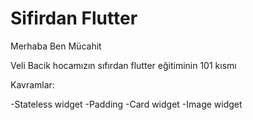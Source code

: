 # Sifirdan Flutter


Merhaba Ben Mücahit

Veli Bacik hocamızın  sıfırdan flutter eğitiminin 101 kısmı 

Kavramlar:

-Stateless widget
-Padding 
-Card widget
-Image widget
